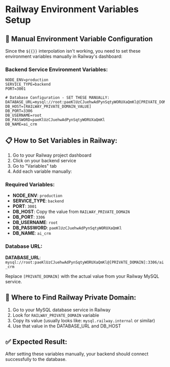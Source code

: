 # Railway Environment Variables Setup

## 🔧 Manual Environment Variable Configuration

Since the `${{}}` interpolation isn't working, you need to set these environment variables manually in Railway's dashboard:

### Backend Service Environment Variables:

```
NODE_ENV=production
SERVICE_TYPE=backend
PORT=3001

# Database Configuration - SET THESE MANUALLY:
DATABASE_URL=mysql://root:paeKlUzCJuehwAdPynSqtyWORUXaQmKl@[PRIVATE_DOMAIN]:3306/ai_crm
DB_HOST=[RAILWAY_PRIVATE_DOMAIN_VALUE]
DB_PORT=3306
DB_USERNAME=root
DB_PASSWORD=paeKlUzCJuehwAdPynSqtyWORUXaQmKl
DB_NAME=ai_crm
```

## 📋 How to Set Variables in Railway:

1. Go to your Railway project dashboard
2. Click on your backend service
3. Go to "Variables" tab
4. Add each variable manually:

### Required Variables:

- **NODE_ENV**: `production`
- **SERVICE_TYPE**: `backend`
- **PORT**: `3001`
- **DB_HOST**: Copy the value from `RAILWAY_PRIVATE_DOMAIN`
- **DB_PORT**: `3306`
- **DB_USERNAME**: `root`
- **DB_PASSWORD**: `paeKlUzCJuehwAdPynSqtyWORUXaQmKl`
- **DB_NAME**: `ai_crm`

### Database URL:
**DATABASE_URL**: `mysql://root:paeKlUzCJuehwAdPynSqtyWORUXaQmKl@[PRIVATE_DOMAIN]:3306/ai_crm`

Replace `[PRIVATE_DOMAIN]` with the actual value from your Railway MySQL service.

## 🎯 Where to Find Railway Private Domain:

1. Go to your MySQL database service in Railway
2. Look for `RAILWAY_PRIVATE_DOMAIN` variable
3. Copy its value (usually looks like: `mysql.railway.internal` or similar)
4. Use that value in the DATABASE_URL and DB_HOST

## ✅ Expected Result:

After setting these variables manually, your backend should connect successfully to the database.